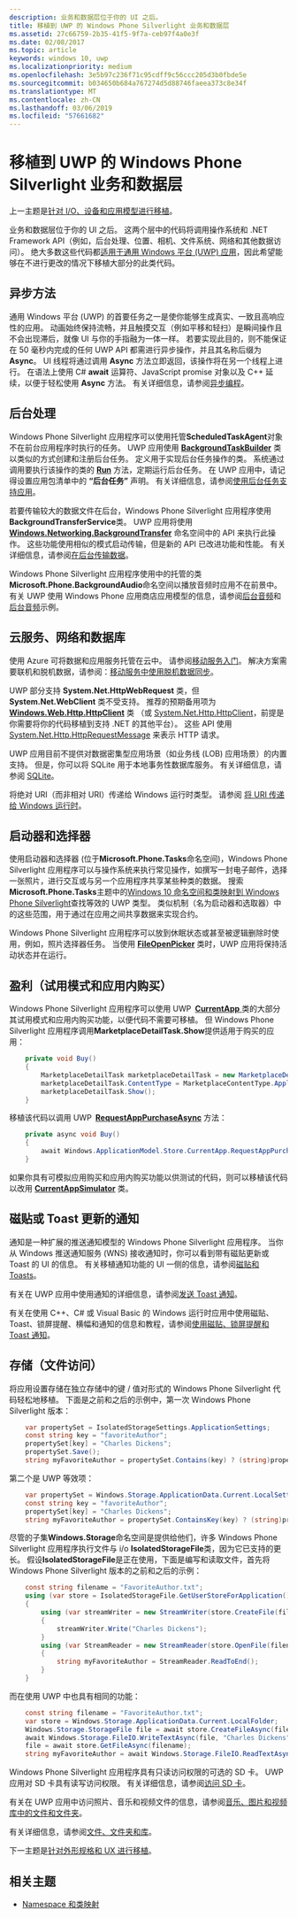 ```yaml
---
description: 业务和数据层位于你的 UI 之后。
title: 移植到 UWP 的 Windows Phone Silverlight 业务和数据层
ms.assetid: 27c66759-2b35-41f5-9f7a-ceb97f4a0e3f
ms.date: 02/08/2017
ms.topic: article
keywords: windows 10, uwp
ms.localizationpriority: medium
ms.openlocfilehash: 3e5b97c236f71c95cdff9c56ccc205d3b0fbde5e
ms.sourcegitcommit: b034650b684a767274d5d88746faeea373c8e34f
ms.translationtype: MT
ms.contentlocale: zh-CN
ms.lasthandoff: 03/06/2019
ms.locfileid: "57661682"
---
```

#  <a name="porting-windowsphone-silverlight-business-and-data-layers-to-uwp"></a>移植到 UWP 的 Windows Phone Silverlight 业务和数据层


上一主题是[针对 I/O、设备和应用模型进行移植](wpsl-to-uwp-input-and-sensors.md)。

业务和数据层位于你的 UI 之后。 这两个层中的代码将调用操作系统和 .NET Framework API（例如，后台处理、位置、相机、文件系统、网络和其他数据访问）。 绝大多数这些代码都[适用于通用 Windows 平台 (UWP) 应用](https://msdn.microsoft.com/library/windows/apps/br211369)，因此希望能够在不进行更改的情况下移植大部分的此类代码。

## <a name="asynchronous-methods"></a>异步方法

通用 Windows 平台 (UWP) 的首要任务之一是使你能够生成真实、一致且高响应性的应用。 动画始终保持流畅，并且触摸交互（例如平移和轻扫）是瞬间操作且不会出现滞后，就像 UI 与你的手指融为一体一样。 若要实现此目的，则不能保证在 50 毫秒内完成的任何 UWP API 都需进行异步操作，并且其名称后缀为 **Async**。 UI 线程将通过调用 **Async** 方法立即返回，该操作将在另一个线程上进行。 在语法上使用 C# **await** 运算符、JavaScript promise 对象以及 C++ 延续，以便于轻松使用 **Async** 方法。 有关详细信息，请参阅[异步编程](https://msdn.microsoft.com/library/windows/apps/mt187335)。

## <a name="background-processing"></a>后台处理

Windows Phone Silverlight 应用程序可以使用托管**ScheduledTaskAgent**对象不在前台应用程序时执行的任务。 UWP 应用使用 [**BackgroundTaskBuilder**](https://msdn.microsoft.com/library/windows/apps/br224768) 类以类似的方式创建和注册后台任务。 定义用于实现后台任务操作的类。 系统通过调用要执行该操作的类的 [**Run**](https://msdn.microsoft.com/library/windows/apps/br224811) 方法，定期运行后台任务。 在 UWP 应用中，请记得设置应用包清单中的 **“后台任务”** 声明。 有关详细信息，请参阅[使用后台任务支持应用](https://msdn.microsoft.com/library/windows/apps/mt299103)。

若要传输较大的数据文件在后台，Windows Phone Silverlight 应用程序使用**BackgroundTransferService**类。 UWP 应用将使用 [**Windows.Networking.BackgroundTransfer**](https://msdn.microsoft.com/library/windows/apps/br207242) 命名空间中的 API 来执行此操作。 这些功能使用相似的模式启动传输，但是新的 API 已改进功能和性能。 有关详细信息，请参阅[在后台传输数据](https://msdn.microsoft.com/library/windows/apps/xaml/hh452975)。

Windows Phone Silverlight 应用程序使用中的托管的类**Microsoft.Phone.BackgroundAudio**命名空间以播放音频时应用不在前景中。 有关 UWP 使用 Windows Phone 应用商店应用模型的信息，请参阅[后台音频](https://msdn.microsoft.com/library/windows/apps/mt282140)和[后台音频](https://go.microsoft.com/fwlink/p/?linkid=619997)示例。

## <a name="cloud-services-networking-and-databases"></a>云服务、网络和数据库

使用 Azure 可将数据和应用服务托管在云中。 请参阅[移动服务入门](https://go.microsoft.com/fwlink/p/?LinkID=403138)。 解决方案需要联机和脱机数据，请参阅：[移动服务中使用脱机数据同步](https://azure.microsoft.com/documentation/articles/mobile-services-windows-store-dotnet-get-started-offline-data/)。

UWP 部分支持 **System.Net.HttpWebRequest** 类，但 **System.Net.WebClient** 类不受支持。 推荐的预期备用项为 [**Windows.Web.Http.HttpClient**](https://msdn.microsoft.com/library/windows/apps/dn298639) 类 （或 [System.Net.Http.HttpClient](https://msdn.microsoft.com/library/system.net.http.httpclient(v=vs.118).aspx)，前提是你需要将你的代码移植到支持 .NET 的其他平台）。 这些 API 使用 [System.Net.Http.HttpRequestMessage](https://msdn.microsoft.com/library/system.net.http.httprequestmessage.aspx) 来表示 HTTP 请求。

UWP 应用目前不提供对数据密集型应用场景（如业务线 (LOB) 应用场景）的内置支持。 但是，你可以将 SQLite 用于本地事务性数据库服务。 有关详细信息，请参阅 [SQLite](https://visualstudiogallery.msdn.microsoft.com/4913e7d5-96c9-4dde-a1a1-69820d615936)。

将绝对 URI（而非相对 URI）传递给 Windows 运行时类型。 请参阅 [将 URI 传递给 Windows 运行时](https://msdn.microsoft.com/library/hh763341.aspx)。

## <a name="launchers-and-choosers"></a>启动器和选择器

使用启动器和选择器 (位于**Microsoft.Phone.Tasks**命名空间)，Windows Phone Silverlight 应用程序可以与操作系统来执行常见操作，如撰写一封电子邮件，选择一张照片，进行交互或与另一个应用程序共享某些种类的数据。 搜索**Microsoft.Phone.Tasks**主题中的[Windows 10 命名空间和类映射到 Windows Phone Silverlight](wpsl-to-uwp-namespace-and-class-mappings.md)查找等效的 UWP 类型。 类似机制（名为启动器和选取器）中的这些范围，用于通过在应用之间共享数据来实现合约。

Windows Phone Silverlight 应用程序可以放到休眠状态或甚至被逻辑删除时使用，例如，照片选择器任务。 当使用 [**FileOpenPicker**](https://msdn.microsoft.com/library/windows/apps/br207847) 类时，UWP 应用将保持活动状态并在运行。

## <a name="monetization-trial-mode-and-in-app-purchases"></a>盈利（试用模式和应用内购买）

Windows Phone Silverlight 应用程序可以使用 UWP [**CurrentApp** ](https://msdn.microsoft.com/library/windows/apps/hh779765)类的大部分其试用模式和应用内购买功能，以便代码不需要可移植。 但 Windows Phone Silverlight 应用程序调用**MarketplaceDetailTask.Show**提供适用于购买的应用：

```csharp
    private void Buy()
    {
        MarketplaceDetailTask marketplaceDetailTask = new MarketplaceDetailTask();
        marketplaceDetailTask.ContentType = MarketplaceContentType.Applications;
        marketplaceDetailTask.Show();
    }
```

移植该代码以调用 UWP [**RequestAppPurchaseAsync**](https://msdn.microsoft.com/library/windows/apps/hh967813) 方法：

```csharp
    private async void Buy()
    {
        await Windows.ApplicationModel.Store.CurrentApp.RequestAppPurchaseAsync(false);
    }
```

如果你具有可模拟应用购买和应用内购买功能以供测试的代码，则可以移植该代码以改用 [**CurrentAppSimulator**](https://msdn.microsoft.com/library/windows/apps/hh779766) 类。

## <a name="notifications-for-tile-or-toast-updates"></a>磁贴或 Toast 更新的通知

通知是一种扩展的推送通知模型的 Windows Phone Silverlight 应用程序。 当你从 Windows 推送通知服务 (WNS) 接收通知时，你可以看到带有磁贴更新或 Toast 的 UI 的信息。 有关移植通知功能的 UI 一侧的信息，请参阅[磁贴和 Toasts](w8x-to-uwp-porting-xaml-and-ui.md)。

有关在 UWP 应用中使用通知的详细信息，请参阅[发送 Toast 通知](https://msdn.microsoft.com/library/windows/apps/xaml/hh868266)。

有关在使用 C++、C# 或 Visual Basic 的 Windows 运行时应用中使用磁贴、Toast、锁屏提醒、横幅和通知的信息和教程，请参阅[使用磁贴、锁屏提醒和 Toast 通知](https://msdn.microsoft.com/library/windows/apps/xaml/hh868259)。

## <a name="storage-file-access"></a>存储（文件访问）

将应用设置存储在独立存储中的键 / 值对形式的 Windows Phone Silverlight 代码轻松地移植。 下面是之前和之后的示例中，第一次 Windows Phone Silverlight 版本：

```csharp
    var propertySet = IsolatedStorageSettings.ApplicationSettings;
    const string key = "favoriteAuthor";
    propertySet[key] = "Charles Dickens";
    propertySet.Save();
    string myFavoriteAuthor = propertySet.Contains(key) ? (string)propertySet[key] : "<none>";
```

第二个是 UWP 等效项：

```csharp
    var propertySet = Windows.Storage.ApplicationData.Current.LocalSettings.Values;
    const string key = "favoriteAuthor";
    propertySet[key] = "Charles Dickens";
    string myFavoriteAuthor = propertySet.ContainsKey(key) ? (string)propertySet[key] : "<none>";
```

尽管的子集**Windows.Storage**命名空间是提供给他们，许多 Windows Phone Silverlight 应用程序执行文件与 i/o **IsolatedStorageFile**类，因为它已支持的更长。 假设**IsolatedStorageFile**是正在使用，下面是编写和读取文件，首先将 Windows Phone Silverlight 版本的之前和之后的示例：

```csharp
    const string filename = "FavoriteAuthor.txt";
    using (var store = IsolatedStorageFile.GetUserStoreForApplication())
    {
        using (var streamWriter = new StreamWriter(store.CreateFile(filename)))
        {
            streamWriter.Write("Charles Dickens");
        }
        using (var StreamReader = new StreamReader(store.OpenFile(filename, FileMode.Open, FileAccess.Read)))
        {
            string myFavoriteAuthor = StreamReader.ReadToEnd();
        }
    }
```

而在使用 UWP 中也具有相同的功能：

```csharp
    const string filename = "FavoriteAuthor.txt";
    var store = Windows.Storage.ApplicationData.Current.LocalFolder;
    Windows.Storage.StorageFile file = await store.CreateFileAsync(filename, Windows.Storage.CreationCollisionOption.ReplaceExisting);
    await Windows.Storage.FileIO.WriteTextAsync(file, "Charles Dickens");
    file = await store.GetFileAsync(filename);
    string myFavoriteAuthor = await Windows.Storage.FileIO.ReadTextAsync(file);
```

Windows Phone Silverlight 应用程序具有只读访问权限的可选的 SD 卡。 UWP 应用对 SD 卡具有读写访问权限。 有关详细信息，请参阅[访问 SD 卡](https://msdn.microsoft.com/library/windows/apps/mt188699)。

有关在 UWP 应用中访问照片、音乐和视频文件的信息，请参阅[音乐、图片和视频库中的文件和文件夹](https://msdn.microsoft.com/library/windows/apps/mt188703)。

有关详细信息，请参阅[文件、文件夹和库](https://msdn.microsoft.com/library/windows/apps/mt185399)。

下一主题是[针对外形规格和 UX 进行移植](wpsl-to-uwp-form-factors-and-ux.md)。

## <a name="related-topics"></a>相关主题

* [Namespace 和类映射](wpsl-to-uwp-namespace-and-class-mappings.md)
 

